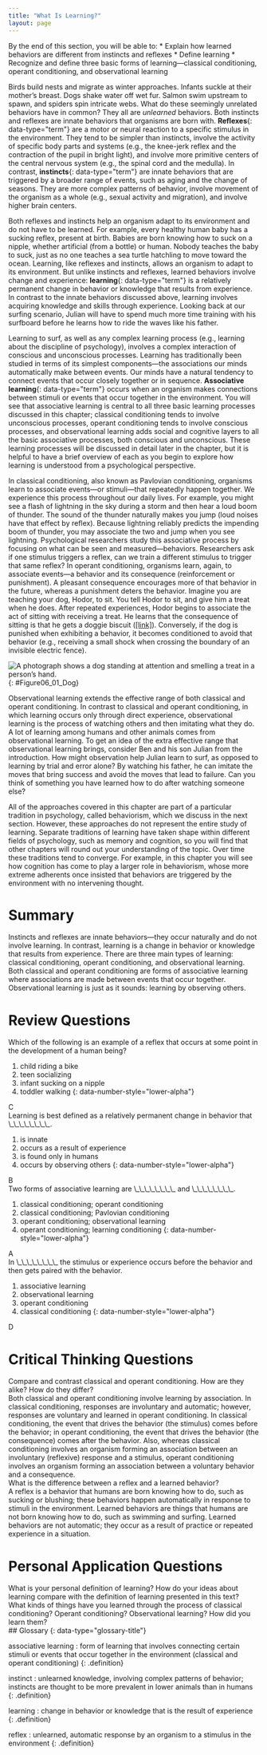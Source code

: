 ```yaml
---
title: "What Is Learning?"
layout: page
---
```



<div data-type="abstract" markdown="1">
By the end of this section, you will be able to:
* Explain how learned behaviors are different from instincts and reflexes
* Define learning
* Recognize and define three basic forms of learning—classical conditioning, operant conditioning, and observational learning

</div>

Birds build nests and migrate as winter approaches. Infants suckle at their mother’s breast. Dogs shake water off wet fur. Salmon swim upstream to spawn, and spiders spin intricate webs. What do these seemingly unrelated behaviors have in common? They all are *unlearned* behaviors. Both instincts and reflexes are innate behaviors that organisms are born with. **Reflexes**{: data-type="term"} are a motor or neural reaction to a specific stimulus in the environment. They tend to be simpler than instincts, involve the activity of specific body parts and systems (e.g., the knee-jerk reflex and the contraction of the pupil in bright light), and involve more primitive centers of the central nervous system (e.g., the spinal cord and the medulla). In contrast, **instincts**{: data-type="term"} are innate behaviors that are triggered by a broader range of events, such as aging and the change of seasons. They are more complex patterns of behavior, involve movement of the organism as a whole (e.g., sexual activity and migration), and involve higher brain centers.

Both reflexes and instincts help an organism adapt to its environment and do not have to be learned. For example, every healthy human baby has a sucking reflex, present at birth. Babies are born knowing how to suck on a nipple, whether artificial (from a bottle) or human. Nobody teaches the baby to suck, just as no one teaches a sea turtle hatchling to move toward the ocean. Learning, like reflexes and instincts, allows an organism to adapt to its environment. But unlike instincts and reflexes, learned behaviors involve change and experience: **learning**{: data-type="term"} is a relatively permanent change in behavior or knowledge that results from experience. In contrast to the innate behaviors discussed above, learning involves acquiring knowledge and skills through experience. Looking back at our surfing scenario, Julian will have to spend much more time training with his surfboard before he learns how to ride the waves like his father.

Learning to surf, as well as any complex learning process (e.g., learning about the discipline of psychology), involves a complex interaction of conscious and unconscious processes. Learning has traditionally been studied in terms of its simplest components—the associations our minds automatically make between events. Our minds have a natural tendency to connect events that occur closely together or in sequence. **Associative learning**{: data-type="term"} occurs when an organism makes connections between stimuli or events that occur together in the environment. You will see that associative learning is central to all three basic learning processes discussed in this chapter; classical conditioning tends to involve unconscious processes, operant conditioning tends to involve conscious processes, and observational learning adds social and cognitive layers to all the basic associative processes, both conscious and unconscious. These learning processes will be discussed in detail later in the chapter, but it is helpful to have a brief overview of each as you begin to explore how learning is understood from a psychological perspective.

In classical conditioning, also known as Pavlovian conditioning, organisms learn to associate events—or stimuli—that repeatedly happen together. We experience this process throughout our daily lives. For example, you might see a flash of lightning in the sky during a storm and then hear a loud boom of thunder. The sound of the thunder naturally makes you jump (loud noises have that effect by reflex). Because lightning reliably predicts the impending boom of thunder, you may associate the two and jump when you see lightning. Psychological researchers study this associative process by focusing on what can be seen and measured—behaviors. Researchers ask if one stimulus triggers a reflex, can we train a different stimulus to trigger that same reflex? In operant conditioning, organisms learn, again, to associate events—a behavior and its consequence (reinforcement or punishment). A pleasant consequence encourages more of that behavior in the future, whereas a punishment deters the behavior. Imagine you are teaching your dog, Hodor, to sit. You tell Hodor to sit, and give him a treat when he does. After repeated experiences, Hodor begins to associate the act of sitting with receiving a treat. He learns that the consequence of sitting is that he gets a doggie biscuit ([\[link\]](#Figure06_01_Dog)). Conversely, if the dog is punished when exhibiting a behavior, it becomes conditioned to avoid that behavior (e.g., receiving a small shock when crossing the boundary of an invisible electric fence).

![A photograph shows a dog standing at attention and smelling a treat in a person&#x2019;s hand.](../resources/CNX_Psych_06_01_Dog.jpg "In operant conditioning, a response is associated with a consequence. This dog has learned that certain behaviors result in receiving a treat. (credit: Crystal Rolfe)"){: #Figure06_01_Dog}

Observational learning extends the effective range of both classical and operant conditioning. In contrast to classical and operant conditioning, in which learning occurs only through direct experience, observational learning is the process of watching others and then imitating what they do. A lot of learning among humans and other animals comes from observational learning. To get an idea of the extra effective range that observational learning brings, consider Ben and his son Julian from the introduction. How might observation help Julian learn to surf, as opposed to learning by trial and error alone? By watching his father, he can imitate the moves that bring success and avoid the moves that lead to failure. Can you think of something you have learned how to do after watching someone else?

All of the approaches covered in this chapter are part of a particular tradition in psychology, called behaviorism, which we discuss in the next section. However, these approaches do not represent the entire study of learning. Separate traditions of learning have taken shape within different fields of psychology, such as memory and cognition, so you will find that other chapters will round out your understanding of the topic. Over time these traditions tend to converge. For example, in this chapter you will see how cognition has come to play a larger role in behaviorism, whose more extreme adherents once insisted that behaviors are triggered by the environment with no intervening thought.

# Summary

Instincts and reflexes are innate behaviors—they occur naturally and do not involve learning. In contrast, learning is a change in behavior or knowledge that results from experience. There are three main types of learning: classical conditioning, operant conditioning, and observational learning. Both classical and operant conditioning are forms of associative learning where associations are made between events that occur together. Observational learning is just as it sounds: learning by observing others.

# Review Questions

<div data-type="exercise" class="exercise">
<div data-type="problem" class="problem" markdown="1">
Which of the following is an example of a reflex that occurs at some point in the development of a human being?

1.  child riding a bike
2.  teen socializing
3.  infant sucking on a nipple
4.  toddler walking
{: data-number-style="lower-alpha"}

</div>
<div data-type="solution" class="solution" markdown="1">
C

</div>
</div>

<div data-type="exercise" class="exercise">
<div data-type="problem" class="problem" markdown="1">
Learning is best defined as a relatively permanent change in behavior that \_\_\_\_\_\_\_\_.

1.  is innate
2.  occurs as a result of experience
3.  is found only in humans
4.  occurs by observing others
{: data-number-style="lower-alpha"}

</div>
<div data-type="solution" class="solution" markdown="1">
B

</div>
</div>

<div data-type="exercise" class="exercise">
<div data-type="problem" class="problem" markdown="1">
Two forms of associative learning are \_\_\_\_\_\_\_\_ and \_\_\_\_\_\_\_\_.

1.  classical conditioning; operant conditioning
2.  classical conditioning; Pavlovian conditioning
3.  operant conditioning; observational learning
4.  operant conditioning; learning conditioning
{: data-number-style="lower-alpha"}

</div>
<div data-type="solution" class="solution" markdown="1">
A

</div>
</div>

<div data-type="exercise" class="exercise">
<div data-type="problem" class="problem" markdown="1">
In \_\_\_\_\_\_\_\_ the stimulus or experience occurs before the behavior and then gets paired with the behavior.

1.  associative learning
2.  observational learning
3.  operant conditioning
4.  classical conditioning
{: data-number-style="lower-alpha"}

</div>
<div data-type="solution" class="solution" markdown="1">
D

</div>
</div>

# Critical Thinking Questions

<div data-type="exercise" class="exercise">
<div data-type="problem" class="problem" markdown="1">
Compare and contrast classical and operant conditioning. How are they alike? How do they differ?

</div>
<div data-type="solution" class="solution" markdown="1">
Both classical and operant conditioning involve learning by association. In classical conditioning, responses are involuntary and automatic; however, responses are voluntary and learned in operant conditioning. In classical conditioning, the event that drives the behavior (the stimulus) comes before the behavior; in operant conditioning, the event that drives the behavior (the consequence) comes after the behavior. Also, whereas classical conditioning involves an organism forming an association between an involuntary (reflexive) response and a stimulus, operant conditioning involves an organism forming an association between a voluntary behavior and a consequence.

</div>
</div>

<div data-type="exercise" class="exercise">
<div data-type="problem" class="problem" markdown="1">
What is the difference between a reflex and a learned behavior?

</div>
<div data-type="solution" class="solution" markdown="1">
A reflex is a behavior that humans are born knowing how to do, such as sucking or blushing; these behaviors happen automatically in response to stimuli in the environment. Learned behaviors are things that humans are not born knowing how to do, such as swimming and surfing. Learned behaviors are not automatic; they occur as a result of practice or repeated experience in a situation.

</div>
</div>

# Personal Application Questions

<div data-type="exercise" class="exercise">
<div data-type="problem" class="problem" markdown="1">
What is your personal definition of learning? How do your ideas about learning compare with the definition of learning presented in this text?

</div>
</div>

<div data-type="exercise" class="exercise">
<div data-type="problem" class="problem" markdown="1">
What kinds of things have you learned through the process of classical conditioning? Operant conditioning? Observational learning? How did you learn them?

</div>
</div>

<div data-type="glossary" markdown="1">
## Glossary
{: data-type="glossary-title"}

associative learning
: form of learning that involves connecting certain stimuli or events that occur together in the environment (classical and operant conditioning)
{: .definition}

instinct
: unlearned knowledge, involving complex patterns of behavior; instincts are thought to be more prevalent in lower animals than in humans
{: .definition}

learning
: change in behavior or knowledge that is the result of experience
{: .definition}

reflex
: unlearned, automatic response by an organism to a stimulus in the environment
{: .definition}

</div>

